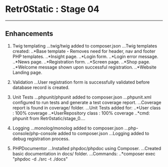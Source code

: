 # Retr0Static : Stage 04
-----

## Enhancements

1. Twig templating
...twig/twig added to composer.json
...Twig templates created:
..*Base template - Removes need for header, nav and footer PHP templates.
..*Insight page.
..*Login form.
..*Login error message.
..*News page.
..*Registration form.
..*Screen page.
..*Shop page.
..*Welcome message shown upon successful registration.
..*Website Landing page.

2. Validation
...User registration form is successfully validated before database record is created.

3. Unit Tests
...phpunit/phpunit added to composer.json
...phpunit.xml configured to run tests and generate a test coverage report.
...Coverage report is found in coverage/ folder.
...Unit Tests added for:
..*User class : 100% coverage
..*UserRepository class : 100% coverage
..*cmd: phpunit from Retr0static/stage_0....

4. Logging
...monolog/monolog added to composer.json
...php-console/php-console added to composer.json
...Logging added to debug registration process.

5. PHPDocumentor
...Installed phpdoc/phpdoc using Composer.
...Created basic documentation in docs/ folder.
...Commands:
..*composer exec "phpdoc -d ./src -t ./docs"